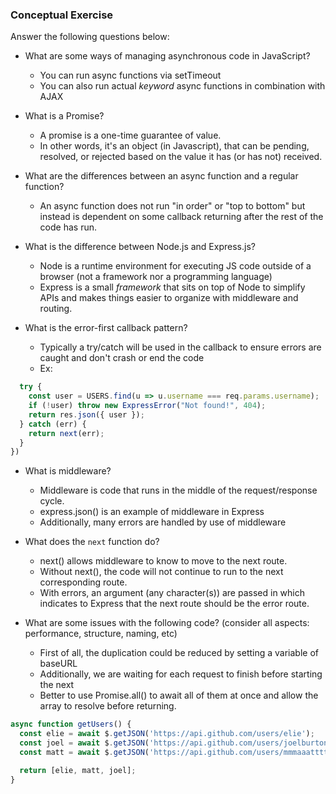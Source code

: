 ### Conceptual Exercise

Answer the following questions below:

- What are some ways of managing asynchronous code in JavaScript?
	* You can run async functions via setTimeout
	* You can also run actual <i>keyword</i> async functions in combination with AJAX

- What is a Promise?
	* A promise is a one-time guarantee of value.
	* In other words, it's an object (in Javascript), that can be pending, resolved, or rejected based on the value it has (or has not) received.

- What are the differences between an async function and a regular function?
	* An async function does not run "in order" or "top to bottom" but instead is dependent on some callback returning after the rest of the code has run.

- What is the difference between Node.js and Express.js?
	* Node is a runtime environment for executing JS code outside of a browser (not a framework nor a programming language)
	* Express is a small <i>framework</i> that sits on top of Node to simplify APIs and makes things easier to organize with middleware and routing.

- What is the error-first callback pattern?
	* Typically a try/catch will be used in the callback to ensure errors are caught and don't crash or end the code
	* Ex:

```js app.get("/users/:username", function(req, res, next){
  try {
    const user = USERS.find(u => u.username === req.params.username);
    if (!user) throw new ExpressError("Not found!", 404);
    return res.json({ user });
  } catch (err) {
    return next(err);
  }
})
```
- What is middleware?
	* Middleware is code that runs in the middle of the request/response cycle.
	* express.json() is an example of middleware in Express
	* Additionally, many errors are handled by use of middleware

- What does the `next` function do?
	* next() allows middleware to know to move to the next route.
	* Without next(), the code will not continue to run to the next corresponding route.
	* With errors, an argument (any character(s)) are passed in which indicates to Express that the next route should be the error route.

- What are some issues with the following code? (consider all aspects: performance, structure, 
naming, etc)

	* First of all, the duplication could be reduced by setting a variable of baseURL
	* Additionally, we are waiting for each request to finish before starting the next
	* Better to use Promise.all() to await all of them at once and allow the array to resolve before returning.

```js
async function getUsers() {
  const elie = await $.getJSON('https://api.github.com/users/elie');
  const joel = await $.getJSON('https://api.github.com/users/joelburton');
  const matt = await $.getJSON('https://api.github.com/users/mmmaaatttttt');

  return [elie, matt, joel];
}
```


